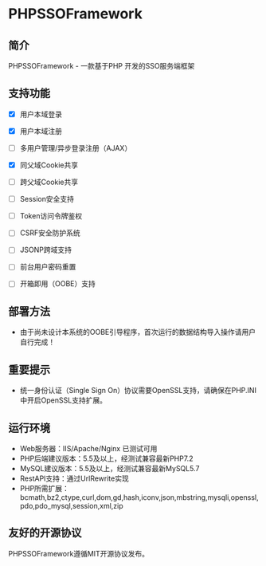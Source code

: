 # PHPSSOFramework
## 简介

PHPSSOFramework - 一款基于PHP 开发的SSO服务端框架

## 支持功能

* [x] 用户本域登录
* [x] 用户本域注册
* [ ] 多用户管理/异步登录注册（AJAX）
* [x] 同父域Cookie共享
* [ ] 跨父域Cookie共享
* [ ] Session安全支持
* [ ] Token访问令牌鉴权
* [ ] CSRF安全防护系统
* [ ] JSONP跨域支持
* [ ] 前台用户密码重置
* [ ] 开箱即用（OOBE）支持


## 部署方法

*   由于尚未设计本系统的OOBE引导程序，首次运行的数据结构导入操作请用户自行完成！

## 重要提示


*   统一身份认证（Single Sign On）协议需要OpenSSL支持，请确保在PHP.INI中开启OpenSSL支持扩展。

## 运行环境

*   Web服务器：IIS/Apache/Nginx 已测试可用
*   PHP后端建议版本：5.5及以上，经测试兼容最新PHP7.2
*   MySQL建议版本：5.5及以上，经测试兼容最新MySQL5.7
*   RestAPI支持：通过UrlRewrite实现
*   PHP所需扩展：bcmath,bz2,ctype,curl,dom,gd,hash,iconv,json,mbstring,mysqli,openssl,pdo,pdo_mysql,session,xml,zip

## 友好的开源协议

PHPSSOFramework遵循MIT开源协议发布。
